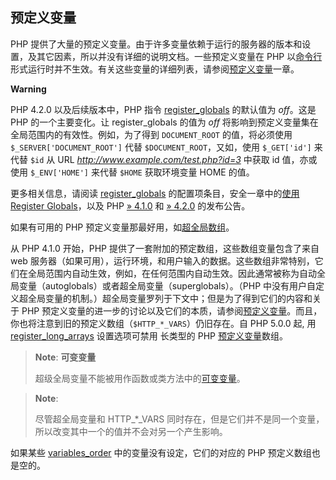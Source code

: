 预定义变量
----------

PHP
提供了大量的预定义变量。由于许多变量依赖于运行的服务器的版本和设置，及其它因素，所以并没有详细的说明文档。一些预定义变量在
PHP
以<a href="/features/commandline.html" class="link">命令行</a>形式运行时并不生效。有关这些变量的详细列表，请参阅<a href="/reserved/variables.html" class="link">预定义变量</a>一章。

**Warning**

PHP 4.2.0 以及后续版本中，PHP 指令
<a href="/ini/core.html#ini.register-globals" class="link">register_globals</a>
的默认值为 *off*。这是 PHP 的一个主要变化。让 register\_globals 的值为
*off* 将影响到预定义变量集在全局范围内的有效性。例如，为了得到
`DOCUMENT_ROOT` 的值，将必须使用 `$_SERVER['DOCUMENT_ROOT']` 代替
`$DOCUMENT_ROOT`，又如，使用 `$_GET['id']` 来代替 `$id` 从 URL
*http://www.example.com/test.php?id=3* 中获取 id 值，亦或使用
`$_ENV['HOME']` 来代替 `$HOME` 获取环境变量 HOME 的值。

更多相关信息，请阅读
<a href="/ini/core.html#ini.register-globals" class="link">register_globals</a>
的配置项条目，安全一章中的<a href="/security/globals.html" class="link">使用 Register Globals</a>，以及
PHP
<a href="https://www.php.net/releases/4_1_0.php" class="link external">» 4.1.0</a>
和
<a href="https://www.php.net/releases/4_2_0.php" class="link external">» 4.2.0</a>
的发布公告。

如果有可用的 PHP
预定义变量那最好用，如<a href="/language/variables/superglobals.html" class="link">超全局数组</a>。

从 PHP 4.1.0 开始，PHP 提供了一套附加的预定数组，这些数组变量包含了来自
web
服务器（如果可用），运行环境，和用户输入的数据。这些数组非常特别，它们在全局范围内自动生效，例如，在任何范围内自动生效。因此通常被称为自动全局变量（autoglobals）或者超全局变量（superglobals）。（PHP
中没有用户自定义超全局变量的机制。）超全局变量罗列于下文中；但是为了得到它们的内容和关于
PHP
预定义变量的进一步的讨论以及它们的本质，请参阅<a href="/reserved/variables.html" class="link">预定义变量</a>。而且，你也将注意到旧的预定义数组（`$HTTP_*_VARS`）仍旧存在。自
PHP 5.0.0 起, 用
<a href="/ini/core.html#ini.register-long-arrays" class="link">register_long_arrays</a>
设置选项可禁用 长类型的 PHP
<a href="/language/variables/predefined.html" class="link">预定义变量</a>数组。

> **Note**: **可变变量**  
>
> 超级全局变量不能被用作函数或类方法中的<a href="/language/variables/variable.html" class="link">可变变量</a>。

> **Note**:
>
> 尽管超全局变量和 HTTP\_\*\_VARS
> 同时存在，但是它们并不是同一个变量，所以改变其中一个的值并不会对另一个产生影响。

如果某些
<a href="/ini/core.html#ini.variables-order" class="link">variables_order</a>
中的变量没有设定，它们的对应的 PHP 预定义数组也是空的。
